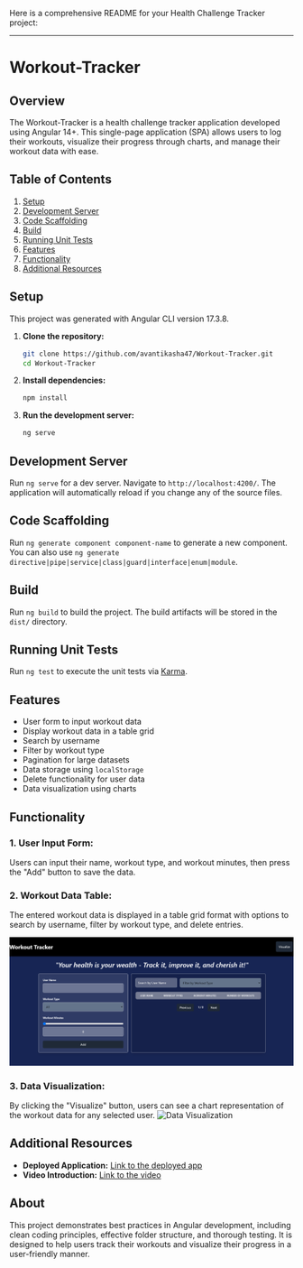 Here is a comprehensive README for your Health Challenge Tracker project:

---

# Workout-Tracker

## Overview
The Workout-Tracker is a health challenge tracker application developed using Angular 14+. This single-page application (SPA) allows users to log their workouts, visualize their progress through charts, and manage their workout data with ease.

## Table of Contents
1. [Setup](#setup)
2. [Development Server](#development-server)
3. [Code Scaffolding](#code-scaffolding)
4. [Build](#build)
5. [Running Unit Tests](#running-unit-tests)
6. [Features](#features)
7. [Functionality](#functionality)
8. [Additional Resources](#additional-resources)

## Setup
This project was generated with Angular CLI version 17.3.8.

1. **Clone the repository:**
    ```bash
    git clone https://github.com/avantikasha47/Workout-Tracker.git
    cd Workout-Tracker
    ```

2. **Install dependencies:**
    ```bash
    npm install
    ```

3. **Run the development server:**
    ```bash
    ng serve
    ```

## Development Server
Run `ng serve` for a dev server. Navigate to `http://localhost:4200/`. The application will automatically reload if you change any of the source files.

## Code Scaffolding
Run `ng generate component component-name` to generate a new component. You can also use `ng generate directive|pipe|service|class|guard|interface|enum|module`.

## Build
Run `ng build` to build the project. The build artifacts will be stored in the `dist/` directory.

## Running Unit Tests
Run `ng test` to execute the unit tests via [Karma](https://karma-runner.github.io).

## Features
- User form to input workout data
- Display workout data in a table grid
- Search by username
- Filter by workout type
- Pagination for large datasets
- Data storage using `localStorage`
- Delete functionality for user data
- Data visualization using charts

## Functionality
### 1. **User Input Form:**
   Users can input their name, workout type, and workout minutes, then press the "Add" button to save the data.
   

### 2. **Workout Data Table:**
   The entered workout data is displayed in a table grid format with options to search by username, filter by workout type, and delete entries.

   
   ![HOME](https://github.com/avantikasha47/Workout-Tracker/blob/main/Screenshot%202024-08-02%20235252.png)

### 3. **Data Visualization:**
   By clicking the "Visualize" button, users can see a chart representation of the workout data for any selected user.
   ![Data Visualization](path-to-your-screenshot)

## Additional Resources
- **Deployed Application:** [Link to the deployed app](your-deployed-link)
- **Video Introduction:** [Link to the video](your-video-link)

## About
This project demonstrates best practices in Angular development, including clean coding principles, effective folder structure, and thorough testing. It is designed to help users track their workouts and visualize their progress in a user-friendly manner.

